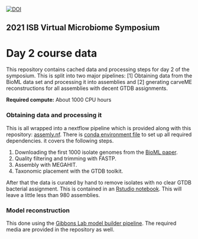 [![DOI](https://zenodo.org/badge/DOI/10.5281/zenodo.6558500.svg)](https://doi.org/10.5281/zenodo.6558500)

## 2021 ISB Virtual Microbiome Symposium   

# Day 2 course data

This repository contains cached data and processing steps for day 2 of the symposium. This is split into two major pipelines: [1] Obtaining data from the BioML data set and processing it into assemblies and [2] gnerating carveME reconstructions for all assemblies with decent GTDB assignments.

**Required compute:** About 1000 CPU hours

### Obtaining data and processing it

This is all wrapped into a nextflow pipeline which is provided along with this repository: [assemly.nf](assembly.nf). There is [conda environment file](conda.yml) to set up all required dependencies. it covers the following steps.

1. Downloading the first 1000 isolate genomes from the [BioML paper](https://doi.org/10.1038/s41591-019-0559-3).
2. Quality filtering and trimming with FASTP.
3. Assembly with MEGAHIT.
4. Taxonomic placement with the GTDB toolkit.

After that the data is curated by hand to remove isolates with no clear GTDB bacterial assignment. This is contained in an [Rstudio notebook](curation.rmd). This will leave a little less than 980 assemblies.

### Model reconstruction

This done using the [Gibbons Lab model builder pipeline](https://github.com/Gibbons-Lab/pipelines/tree/master/model_builder). The required media are provided in the repository as well.
